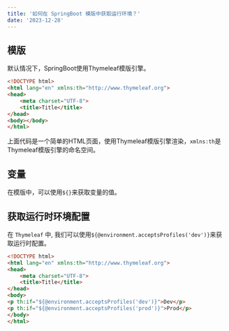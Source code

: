 ```yaml
---
title: '如何在 SpringBoot 模版中获取运行环境？'
date: '2023-12-28'
---
```


## 模版

默认情况下，SpringBoot使用Thymeleaf模版引擎。

```html
<!DOCTYPE html>
<html lang="en" xmlns:th="http://www.thymeleaf.org">
<head>
    <meta charset="UTF-8">
    <title>Title</title>
</head>
<body></body>
</html>
```

上面代码是一个简单的HTML页面，使用Thymeleaf模版引擎渲染，`xmlns:th`是Thymeleaf模版引擎的命名空间。

## 变量

在模版中，可以使用`${}`来获取变量的值。

## 获取运行时环境配置

在 `Thymeleaf` 中, 我们可以使用`${@environment.acceptsProfiles('dev')}`来获取运行时配置。

```html
<!DOCTYPE html>
<html lang="en" xmlns:th="http://www.thymeleaf.org">
<head>
    <meta charset="UTF-8">
    <title>Title</title>
</head>
<body>
<p th:if="${@environment.acceptsProfiles('dev')}">Dev</p>
<p th:if="${@environment.acceptsProfiles('prod')}">Prod</p>
</body>
</html>
```
